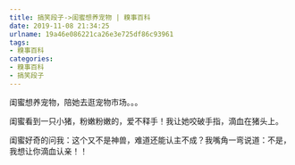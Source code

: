 ```yaml
---
title: 搞笑段子->闺蜜想养宠物 | 糗事百科
date: 2019-11-08 21:34:25
urlname: 19a46e086221ca26e3e725df86c93961
tags: 
- 糗事百科
categories:
- 糗事百科
- 搞笑段子
---
```

闺蜜想养宠物，陪她去逛宠物市场。。。

闺蜜看到一只小猪，粉嫩粉嫩的，爱不释手！我让她咬破手指，滴血在猪头上。

闺蜜好奇的问我：这个又不是神兽，难道还能认主不成？我嘴角一弯说道：不是，我想让你滴血认亲！！


